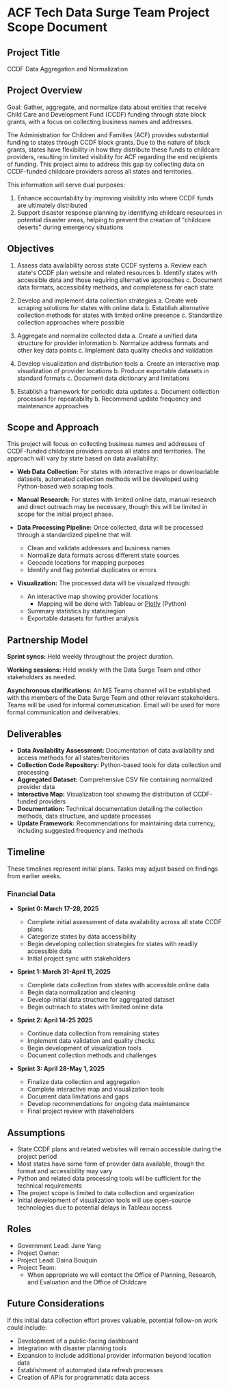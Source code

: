 # ACF Tech Data Surge Team Project Scope Document

## Project Title
CCDF Data Aggregation and Normalization

## Project Overview
Goal: Gather, aggregate, and normalize data about entities that receive Child Care and Development Fund (CCDF) funding through state block grants, with a focus on collecting business names and addresses.

The Administration for Children and Families (ACF) provides substantial funding to states through CCDF block grants. Due to the nature of block grants, states have flexibility in how they distribute these funds to childcare providers, resulting in limited visibility for ACF regarding the end recipients of funding. This project aims to address this gap by collecting data on CCDF-funded childcare providers across all states and territories.

This information will serve dual purposes:
1. Enhance accountability by improving visibility into where CCDF funds are ultimately distributed
2. Support disaster response planning by identifying childcare resources in potential disaster areas, helping to prevent the creation of "childcare deserts" during emergency situations

## Objectives
1. Assess data availability across state CCDF systems
    a. Review each state's CCDF plan website and related resources
    b. Identify states with accessible data and those requiring alternative approaches
    c. Document data formats, accessibility methods, and completeness for each state

2. Develop and implement data collection strategies
    a. Create web scraping solutions for states with online data
    b. Establish alternative collection methods for states with limited online presence
    c. Standardize collection approaches where possible

3. Aggregate and normalize collected data
    a. Create a unified data structure for provider information
    b. Normalize address formats and other key data points
    c. Implement data quality checks and validation

4. Develop visualization and distribution tools
    a. Create an interactive map visualization of provider locations
    b. Produce exportable datasets in standard formats
    c. Document data dictionary and limitations

5. Establish a framework for periodic data updates
    a. Document collection processes for repeatability
    b. Recommend update frequency and maintenance approaches

## Scope and Approach
This project will focus on collecting business names and addresses of CCDF-funded childcare providers across all states and territories. The approach will vary by state based on data availability:

- **Web Data Collection:** For states with interactive maps or downloadable datasets, automated collection methods will be developed using Python-based web scraping tools.

- **Manual Research:** For states with limited online data, manual research and direct outreach may be necessary, though this will be limited in scope for the initial project phase.

- **Data Processing Pipeline:** Once collected, data will be processed through a standardized pipeline that will:
  - Clean and validate addresses and business names
  - Normalize data formats across different state sources
  - Geocode locations for mapping purposes
  - Identify and flag potential duplicates or errors

- **Visualization:** The processed data will be visualized through:
  - An interactive map showing provider locations 
    - Mapping will be done with Tableau or [Plotly](https://plotly.com/python/tile-scatter-maps/) (Python)
  - Summary statistics by state/region
  - Exportable datasets for further analysis

## Partnership Model
**Sprint syncs:** Held weekly throughout the project duration.

**Working sessions:** Held weekly with the Data Surge Team and other stakeholders as needed.

**Asynchronous clarifications:** An MS Teams channel will be established with the members of the Data Surge Team and other relevant stakeholders. Teams will be used for informal communication. Email will be used for more formal communication and deliverables.

## Deliverables
- **Data Availability Assessment:** Documentation of data availability and access methods for all states/territories
- **Collection Code Repository:** Python-based tools for data collection and processing
- **Aggregated Dataset:** Comprehensive CSV file containing normalized provider data
- **Interactive Map:** Visualization tool showing the distribution of CCDF-funded providers
- **Documentation:** Technical documentation detailing the collection methods, data structure, and update processes
- **Update Framework:** Recommendations for maintaining data currency, including suggested frequency and methods

## Timeline
These timelines represent initial plans. Tasks may adjust based on findings from earlier weeks.

### Financial Data
- **Sprint 0: March 17-28, 2025**
  - Complete initial assessment of data availability across all state CCDF plans
  - Categorize states by data accessibility
  - Begin developing collection strategies for states with readily accessible data
  - Initial project sync with stakeholders

- **Sprint 1: March 31-April 11, 2025**
  - Complete data collection from states with accessible online data
  - Begin data normalization and cleaning
  - Develop initial data structure for aggregated dataset
  - Begin outreach to states with limited online data

- **Sprint 2: April 14-25 2025**
  - Continue data collection from remaining states
  - Implement data validation and quality checks
  - Begin development of visualization tools
  - Document collection methods and challenges

- **Sprint 3: April 28-May 1, 2025**
  - Finalize data collection and aggregation
  - Complete interactive map and visualization tools
  - Document data limitations and gaps
  - Develop recommendations for ongoing data maintenance
  - Final project review with stakeholders

## Assumptions
- State CCDF plans and related websites will remain accessible during the project period
- Most states have some form of provider data available, though the format and accessibility may vary
- Python and related data processing tools will be sufficient for the technical requirements
- The project scope is limited to data collection and organization
- Initial development of visualization tools will use open-source technologies due to potential delays in Tableau access

## Roles
- Government Lead: Jane Yang
- Project Owner:
- Project Lead: Daina Bouquin
- Project Team:
  - When appropriate we will contact the Office of Planning, Research, and Evaluation and the Office of Childcare 

## Future Considerations
If this initial data collection effort proves valuable, potential follow-on work could include:
- Development of a public-facing dashboard
- Integration with disaster planning tools
- Expansion to include additional provider information beyond location data
- Establishment of automated data refresh processes
- Creation of APIs for programmatic data access
